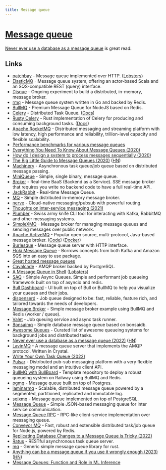 ```yaml
---
title: Message queue
---
```


# [Message queue](https://en.wikipedia.org/wiki/Message_queue)

[Never ever use a database as a message queue](https://blog.chiselstrike.com/dear-application-developer-how-far-can-you-really-go-without-a-message-queue-d9e5385fab64) is great read.

## Links

- [patchbay](https://patchbay.pub/) - Message queue implemented over HTTP. ([Lobsters](https://lobste.rs/s/t8dsft/patchbay_poor_man_s_message_queue))
- [ElasticMQ](https://github.com/softwaremill/elasticmq) - Message queue system, offering an actor-based Scala and an SQS-compatible REST (query) interface.
- [Disque](https://github.com/antirez/disque-module) - Ongoing experiment to build a distributed, in-memory, message broker.
- [rmq](https://github.com/adjust/rmq) - Message queue system written in Go and backed by Redis.
- [BullMQ](https://github.com/taskforcesh/bullmq) - Premium Message Queue for NodeJS based on Redis.
- [Celery](https://github.com/celery/celery) - Distributed Task Queue. ([Docs](https://docs.celeryproject.org/en/stable/index.html))
- [Rusty Celery](https://github.com/rusty-celery/rusty-celery) - Rust implementation of Celery for producing and consuming background tasks. ([Docs](https://rusty-celery.github.io/))
- [Apache RocketMQ](https://github.com/apache/rocketmq) - Distributed messaging and streaming platform with low latency, high performance and reliability, trillion-level capacity and flexible scalability.
- [Performance benchmarks for various message queues](https://github.com/tylertreat/mq-benchmarking)
- [Everything You Need To Know About Message Queues (2020)](https://sunilkumarc.in/everything-you-need-to-know-about-message-queues)
- [How do I design a system to process messages sequentially (2020)](https://lobste.rs/s/w1bk6l/how_do_i_design_system_process_messages)
- [The Big Little Guide to Message Queues (2020)](https://sudhir.io/the-big-little-guide-to-message-queues/) ([HN](https://news.ycombinator.com/item?id=25591492))
- [Machinery](https://github.com/RichardKnop/machinery) - Asynchronous task queue/job queue based on distributed message passing.
- [MiniQueue](https://github.com/tomarrell/miniqueue) - Simple, single binary, message queue.
- [Broker](https://github.com/apibillme/broker) - Real-time BaaS (Backend as a Service). SSE message broker that requires you write no backend code to have a full real-time API.
- [JackRabbit](https://github.com/apibillme/jackrabbit) - Real-time Message Queue.
- [MQ](https://github.com/asim/mq) - Simple distributed in-memory message broker.
- [nerve](https://github.com/queer/singyeong) - Cloud-native messaging/pubsub with powerful routing.
- [Thoughts on inter-service messaging (2021)](https://b.amy.gg/thoughts-on-inter-service-messaging)
- [Plumber](https://github.com/batchcorp/plumber) - Swiss army knife CLI tool for interacting with Kafka, RabbitMQ and other messaging systems.
- [SimpleXMQ](https://github.com/simplex-chat/simplexmq) - Message broker for managing message queues and sending messages over public network.
- [Apache ActiveMQ](https://activemq.apache.org/) - Popular open source, multi-protocol, Java-based message broker. ([Code](https://github.com/apache/activemq)) ([Docker](https://github.com/disaster37/activemq))
- [Burlesque](https://github.com/KosyanMedia/burlesque) - Message queue server with HTTP interface.
- [Floki Message Queue](https://github.com/arthurprs/floki) - Borrows concepts from both Kafka and Amazon SQS into an easy to use package.
- [Great hosted message queues](https://twitter.com/jevakallio/status/1507367310352396320)
- [Cavalcade](https://github.com/palfrey/cavalcade) - AMQP broker backed by PostgreSQL.
- [A Message Queue in Shell](https://pencil.toast.cafe/wt2om7i8t7) ([Lobsters](https://lobste.rs/s/p2hlkz/message_queue_shell))
- [SAQ](https://github.com/tobymao/saq) - Simple Async Queues. Simple and performant job queueing framework built on top of asyncio and redis.
- [Bull Dashboard](https://github.com/felixmosh/bull-board) - UI built on top of Bull or BullMQ to help you visualize your queues and their jobs.
- [dispenserd](https://github.com/realtux/dispenserd) - Job queue designed to be: fast, reliable, feature rich, and tailored towards the needs of developers.
- [Message Broker](https://github.com/prodoxx/message-broker) - Simple message broker example using BullMQ and Redis (worker / queue).
- [Valet](https://github.com/svaloumas/valet) - Job queuing service and async task runner.
- [Bonsaimq](https://github.com/FlixCoder/bonsaimq) - Simple database message queue based on bonsaidb.
- [Awesome Queues](https://github.com/tonyhb/awesome-queues-jobs-and-tasks) - Curated list of awesome queueing systems for background jobs and distributed tasks.
- [Never ever use a database as a message queue (2022)](https://blog.chiselstrike.com/dear-application-developer-how-far-can-you-really-go-without-a-message-queue-d9e5385fab64) ([HN](https://news.ycombinator.com/item?id=32563909))
- [LavinMQ](https://github.com/cloudamqp/lavinmq) - A message queue server that implements the AMQP protocol. Written in Crystal.
- [Write Your Own Task Queue (2022)](https://danpalmer.me/2022-09-10-write-your-own-task-queue/)
- [Pulsar](https://github.com/apache/pulsar) - Distributed pub-sub messaging platform with a very flexible messaging model and an intuitive client API.
- [BullMQ with BullBoard](https://github.com/railwayapp-templates/fastify-bullmq) - Template repository to deploy a robust queueing system on Railway using BullMQ and Redis.
- [pgmq](https://github.com/adriangb/pgmq) - Message queue built on top of Postgres.
- [laminarmq](https://github.com/arindas/laminarmq) - Scalable, distributed message queue powered by a segmented, partitioned, replicated and immutable log.
- [sqlxmq](https://github.com/Diggsey/sqlxmq) - Message queue implemented on top of PostgreSQL.
- [Message Queue](https://github.com/imqueue/core) - Simple JSON-based messaging queue for inter service communication.
- [Message Queue RPC](https://github.com/imqueue/rpc) - RPC-like client-service implementation over messaging queue.
- [Conveyor MQ](https://github.com/conveyor-mq/conveyor-mq) - Fast, robust and extensible distributed task/job queue for Node.js, powered by Redis.
- [Replicating Database Changes to a Message Queue is Tricky (2022)](https://www.evanjones.ca/replicating-db-to-queue.html)
- [Ratus](https://github.com/hyperonym/ratus) - RESTful asynchronous task queue server.
- [mq](https://github.com/prabirshrestha/mq) - Generic simple message queue library for rust.
- [Anything can be a message queue if you use it wrongly enough (2023)](https://xeiaso.net/blog/anything-message-queue) ([HN](https://news.ycombinator.com/item?id=36186176))
- [Message Queues: Function and Role in ML Inference](https://github.com/arindas/tfug-ml-mq-infer)
